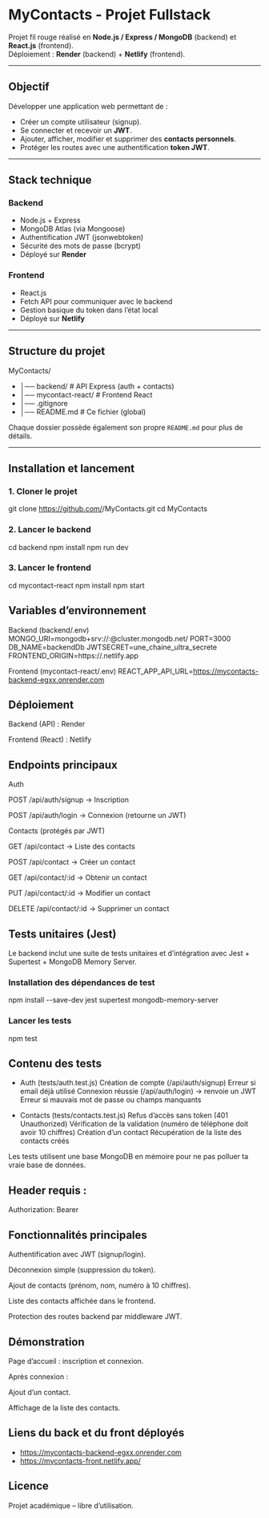 # MyContacts - Projet Fullstack

Projet fil rouge réalisé en **Node.js / Express / MongoDB** (backend) et **React.js** (frontend).  
Déploiement : **Render** (backend) + **Netlify** (frontend).

---

## Objectif
Développer une application web permettant de :
- Créer un compte utilisateur (signup).
- Se connecter et recevoir un **JWT**.
- Ajouter, afficher, modifier et supprimer des **contacts personnels**.
- Protéger les routes avec une authentification **token JWT**.

---

## Stack technique
### Backend
- Node.js + Express
- MongoDB Atlas (via Mongoose)
- Authentification JWT (jsonwebtoken)
- Sécurité des mots de passe (bcrypt)
- Déployé sur **Render**

### Frontend
- React.js
- Fetch API pour communiquer avec le backend
- Gestion basique du token dans l’état local
- Déployé sur **Netlify**

---

## Structure du projet

MyContacts/
- │── backend/ # API Express (auth + contacts)
- │── mycontact-react/ # Frontend React
- │── .gitignore
- │── README.md # Ce fichier (global)


Chaque dossier possède également son propre `README.md` pour plus de détails.

---

## Installation et lancement

### 1. Cloner le projet

git clone https://github.com/<user>/MyContacts.git
cd MyContacts

### 2. Lancer le backend
cd backend
npm install
npm run dev


### 3. Lancer le frontend
cd mycontact-react
npm install
npm start

## Variables d’environnement
Backend (backend/.env)
MONGO_URI=mongodb+srv://<user>:<password>@cluster.mongodb.net/<dbname>
PORT=3000
DB_NAME=backendDb
JWTSECRET=une_chaine_ultra_secrete
FRONTEND_ORIGIN=https://<ton-site>.netlify.app

Frontend (mycontact-react/.env)
REACT_APP_API_URL=https://mycontacts-backend-egxx.onrender.com

## Déploiement

Backend (API) : Render

Frontend (React) : Netlify

## Endpoints principaux
Auth

POST /api/auth/signup → Inscription

POST /api/auth/login → Connexion (retourne un JWT)

Contacts (protégés par JWT)

GET /api/contact → Liste des contacts

POST /api/contact → Créer un contact

GET /api/contact/:id → Obtenir un contact

PUT /api/contact/:id → Modifier un contact

DELETE /api/contact/:id → Supprimer un contact

## Tests unitaires (Jest)

Le backend inclut une suite de tests unitaires et d’intégration avec Jest + Supertest + MongoDB Memory Server.

### Installation des dépendances de test
npm install --save-dev jest supertest mongodb-memory-server

### Lancer les tests
npm test

## Contenu des tests

- Auth (tests/auth.test.js)
Création de compte (/api/auth/signup)
Erreur si email déjà utilisé
Connexion réussie (/api/auth/login) → renvoie un JWT
Erreur si mauvais mot de passe ou champs manquants

- Contacts (tests/contacts.test.js)
Refus d’accès sans token (401 Unauthorized)
Vérification de la validation (numéro de téléphone doit avoir 10 chiffres)
Création d’un contact
Récupération de la liste des contacts créés

Les tests utilisent une base MongoDB en mémoire pour ne pas polluer ta vraie base de données.

## Header requis :

Authorization: Bearer <token>

## Fonctionnalités principales

Authentification avec JWT (signup/login).

Déconnexion simple (suppression du token).

Ajout de contacts (prénom, nom, numéro à 10 chiffres).

Liste des contacts affichée dans le frontend.

Protection des routes backend par middleware JWT.

## Démonstration

Page d’accueil : inscription et connexion.

Après connexion :

Ajout d’un contact.

Affichage de la liste des contacts.

## Liens du back et du front déployés

- https://mycontacts-backend-egxx.onrender.com
- https://mycontacts-front.netlify.app/

## Licence

Projet académique – libre d’utilisation.
